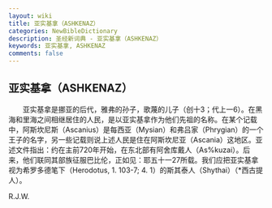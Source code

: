 ```yaml
---
layout: wiki
title: 亚实基拿（ASHKENAZ）
categories: NewBibleDictionary
description: 圣经新词典 - 亚实基拿（ASHKENAZ）
keywords: 亚实基拿, ASHKENAZ
comments: false
---
```


## 亚实基拿（ASHKENAZ）

　　亚实基拿是挪亚的后代，雅弗的孙子，歌蔑的儿子（创十3；代上一6）。在黑海和里海之间相继居住的人民，是以亚实基拿作为他们先祖的名称。在某个记载中，阿斯坎尼斯（Ascanius）是每西亚（Mysian）和弗吕家（Phrygian）的一个王子的名字，另一些记载则说上述人民是住在阿斯坎尼亚（Ascania）这地区。亚述文件指出：约在主前720年开始，在东北部有阿舍库戴人（As%kuzai）。后来，他们联同其部族征服巴比伦，正如见：耶五十一27所载。我们应把亚实基拿视为希罗多德笔下（Herodotus, 1. 103-7; 4. 1）的斯其泰人（Shythai）（*西古提人）。

R.J.W.






